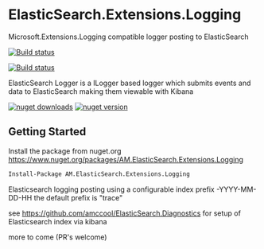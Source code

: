 # ElasticSearch.Extensions.Logging
Microsoft.Extensions.Logging compatible logger posting to ElasticSearch

[![Build status](https://ci.appveyor.com/api/projects/status/4xbcyrkxq39vwt5l?svg=true)](https://ci.appveyor.com/project/amccool/elasticsearch-extensions-logging)


[![Build status](https://ci.appveyor.com/api/projects/status/4xbcyrkxq39vwt5l/branch/master?svg=true)](https://ci.appveyor.com/project/amccool/elasticsearch-extensions-logging/branch/master)


ElasticSearch Logger is a ILogger based logger which submits events and data to ElasticSearch making them viewable with Kibana


[![nuget downloads](https://img.shields.io/nuget/dt/AM.ElasticSearch.Extensions.Logging.svg)](https://www.nuget.org/packages/AM.ElasticSearch.Extensions.Logging/)
[![nuget version](https://img.shields.io/nuget/v/AM.ElasticSearch.Extensions.Logging.svg)](https://www.nuget.org/packages/AM.ElasticSearch.Extensions.Logging/)


## Getting Started

Install the package from nuget.org https://www.nuget.org/packages/AM.ElasticSearch.Extensions.Logging

```ps
Install-Package AM.ElasticSearch.Extensions.Logging
```


Elasticsearch logging posting using a configurable index prefix
<your chosen prefix>-YYYY-MM-DD-HH
the default prefix is "trace"

see <https://github.com/amccool/ElasticSearch.Diagnostics>  for setup of Elasticsearch index via kibana

more to come (PR's welcome)
